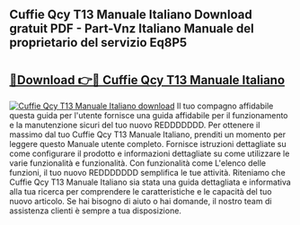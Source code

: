 ## Cuffie Qcy T13 Manuale Italiano Download gratuit PDF - Part-Vnz Italiano Manuale del proprietario del servizio Eq8P5

# <h2><a href="http://dfaei4q.blite.top/?on=Cuffie+Qcy+T13+Manuale+Italiano">🔗Download 👉🔴 Cuffie Qcy T13 Manuale Italiano</a></h2>

[![Cuffie Qcy T13 Manuale Italiano download](https://i.imgur.com/lujVjoI.png)](http://dfaei4q.blite.top/?on=Cuffie+Qcy+T13+Manuale+Italiano)
Il tuo compagno affidabile questa guida per l'utente fornisce una guida affidabile per il funzionamento e la manutenzione sicuri del tuo nuovo REDDDDDDD. Per ottenere il massimo dal tuo Cuffie Qcy T13 Manuale Italiano, prenditi un momento per leggere questo Manuale utente completo. Fornisce istruzioni dettagliate su come configurare il prodotto e informazioni dettagliate su come utilizzare le varie funzionalità e funzionalità. Con funzionalità come L'elenco delle funzioni, il tuo nuovo REDDDDDDD semplifica le tue attività. Riteniamo che Cuffie Qcy T13 Manuale Italiano sia stata una guida dettagliata e informativa alla tua ricerca per comprendere le caratteristiche e le capacità del tuo nuovo articolo. Se hai bisogno di aiuto o hai domande, il nostro team di assistenza clienti è sempre a tua disposizione.
